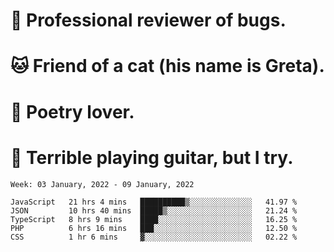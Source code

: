 # 🐛 Professional reviewer of bugs.
# 🐱 Friend of a cat (his name is Greta).
# 📜 Poetry lover.
# 🎸 Terrible playing guitar, but I try.

<!--START_SECTION:waka-->
```text
Week: 03 January, 2022 - 09 January, 2022

JavaScript   21 hrs 4 mins   ██████████▒░░░░░░░░░░░░░░   41.97 % 
JSON         10 hrs 40 mins  █████▒░░░░░░░░░░░░░░░░░░░   21.24 % 
TypeScript   8 hrs 9 mins    ████░░░░░░░░░░░░░░░░░░░░░   16.25 % 
PHP          6 hrs 16 mins   ███░░░░░░░░░░░░░░░░░░░░░░   12.50 % 
CSS          1 hr 6 mins     ▓░░░░░░░░░░░░░░░░░░░░░░░░   02.22 % 
```
<!--END_SECTION:waka-->
